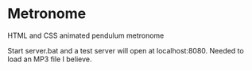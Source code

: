 # Metronome
 HTML and CSS animated pendulum metronome
 
 Start server.bat and a test server will open at localhost:8080. Needed to load an MP3 file I believe.
